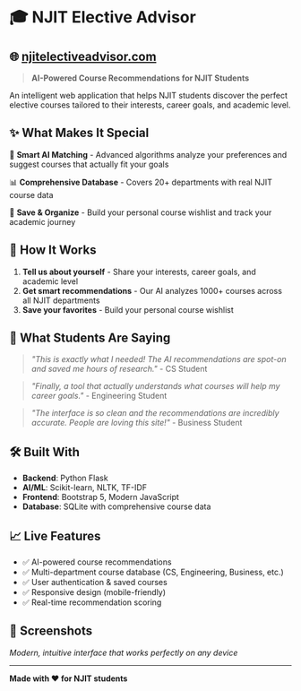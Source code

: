 # 🎓 NJIT Elective Advisor

## 🌐 **[njitelectiveadvisor.com](https://njitelectiveadvisor.com)**

> **AI-Powered Course Recommendations for NJIT Students**

An intelligent web application that helps NJIT students discover the perfect elective courses tailored to their interests, career goals, and academic level.

## ✨ What Makes It Special

🤖 **Smart AI Matching** - Advanced algorithms analyze your preferences and suggest courses that actually fit your goals

📊 **Comprehensive Database** - Covers 20+ departments with real NJIT course data

💾 **Save & Organize** - Build your personal course wishlist and track your academic journey


## 🎯 How It Works

1. **Tell us about yourself** - Share your interests, career goals, and academic level
2. **Get smart recommendations** - Our AI analyzes 1000+ courses across all NJIT departments  
3. **Save your favorites** - Build your personal course wishlist

## 💬 What Students Are Saying

> *"This is exactly what I needed! The AI recommendations are spot-on and saved me hours of research."* - CS Student

> *"Finally, a tool that actually understands what courses will help my career goals."* - Engineering Student

> *"The interface is so clean and the recommendations are incredibly accurate. People are loving this site!"* - Business Student

## 🛠️ Built With

- **Backend**: Python Flask
- **AI/ML**: Scikit-learn, NLTK, TF-IDF
- **Frontend**: Bootstrap 5, Modern JavaScript
- **Database**: SQLite with comprehensive course data

## 📈 Live Features

- ✅ AI-powered course recommendations
- ✅ Multi-department course database (CS, Engineering, Business, etc.)
- ✅ User authentication & saved courses
- ✅ Responsive design (mobile-friendly)
- ✅ Real-time recommendation scoring

## 🎨 Screenshots

*Modern, intuitive interface that works perfectly on any device*

---

**Made with ❤️ for NJIT students** 